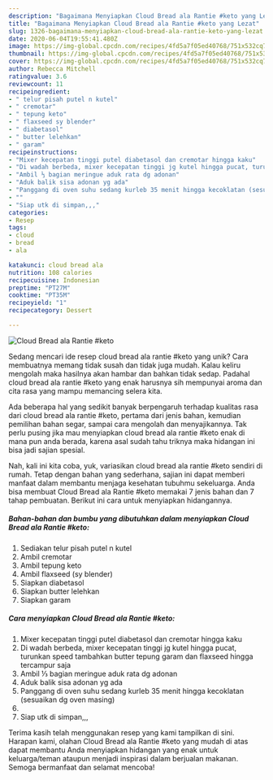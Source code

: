 ```yaml
---
description: "Bagaimana Menyiapkan Cloud Bread ala Rantie #keto yang Lezat"
title: "Bagaimana Menyiapkan Cloud Bread ala Rantie #keto yang Lezat"
slug: 1326-bagaimana-menyiapkan-cloud-bread-ala-rantie-keto-yang-lezat
date: 2020-06-04T19:55:41.480Z
image: https://img-global.cpcdn.com/recipes/4fd5a7f05ed40768/751x532cq70/cloud-bread-ala-rantie-keto-foto-resep-utama.jpg
thumbnail: https://img-global.cpcdn.com/recipes/4fd5a7f05ed40768/751x532cq70/cloud-bread-ala-rantie-keto-foto-resep-utama.jpg
cover: https://img-global.cpcdn.com/recipes/4fd5a7f05ed40768/751x532cq70/cloud-bread-ala-rantie-keto-foto-resep-utama.jpg
author: Rebecca Mitchell
ratingvalue: 3.6
reviewcount: 11
recipeingredient:
- " telur pisah putel n kutel"
- " cremotar"
- " tepung keto"
- " flaxseed sy blender"
- " diabetasol"
- " butter lelehkan"
- " garam"
recipeinstructions:
- "Mixer kecepatan tinggi putel diabetasol dan cremotar hingga kaku"
- "Di wadah berbeda, mixer kecepatan tinggi jg kutel hingga pucat, turunkan speed tambahkan butter tepung garam dan flaxseed hingga tercampur saja"
- "Ambil ⅓ bagian meringue aduk rata dg adonan"
- "Aduk balik sisa adonan yg ada"
- "Panggang di oven suhu sedang kurleb 35 menit hingga kecoklatan (sesuaikan dg oven masing)"
- ""
- "Siap utk di simpan,,,"
categories:
- Resep
tags:
- cloud
- bread
- ala

katakunci: cloud bread ala 
nutrition: 108 calories
recipecuisine: Indonesian
preptime: "PT27M"
cooktime: "PT35M"
recipeyield: "1"
recipecategory: Dessert

---
```



![Cloud Bread ala Rantie #keto](https://img-global.cpcdn.com/recipes/4fd5a7f05ed40768/751x532cq70/cloud-bread-ala-rantie-keto-foto-resep-utama.jpg)

Sedang mencari ide resep cloud bread ala rantie #keto yang unik? Cara membuatnya memang tidak susah dan tidak juga mudah. Kalau keliru mengolah maka hasilnya akan hambar dan bahkan tidak sedap. Padahal cloud bread ala rantie #keto yang enak harusnya sih mempunyai aroma dan cita rasa yang mampu memancing selera kita.

Ada beberapa hal yang sedikit banyak berpengaruh terhadap kualitas rasa dari cloud bread ala rantie #keto, pertama dari jenis bahan, kemudian pemilihan bahan segar, sampai cara mengolah dan menyajikannya. Tak perlu pusing jika mau menyiapkan cloud bread ala rantie #keto enak di mana pun anda berada, karena asal sudah tahu triknya maka hidangan ini bisa jadi sajian spesial.




Nah, kali ini kita coba, yuk, variasikan cloud bread ala rantie #keto sendiri di rumah. Tetap dengan bahan yang sederhana, sajian ini dapat memberi manfaat dalam membantu menjaga kesehatan tubuhmu sekeluarga. Anda bisa membuat Cloud Bread ala Rantie #keto memakai 7 jenis bahan dan 7 tahap pembuatan. Berikut ini cara untuk menyiapkan hidangannya.

<!--inarticleads1-->

##### Bahan-bahan dan bumbu yang dibutuhkan dalam menyiapkan Cloud Bread ala Rantie #keto:

1. Sediakan  telur pisah putel n kutel
1. Ambil  cremotar
1. Ambil  tepung keto
1. Ambil  flaxseed (sy blender)
1. Siapkan  diabetasol
1. Siapkan  butter lelehkan
1. Siapkan  garam




<!--inarticleads2-->

##### Cara menyiapkan Cloud Bread ala Rantie #keto:

1. Mixer kecepatan tinggi putel diabetasol dan cremotar hingga kaku
1. Di wadah berbeda, mixer kecepatan tinggi jg kutel hingga pucat, turunkan speed tambahkan butter tepung garam dan flaxseed hingga tercampur saja
1. Ambil ⅓ bagian meringue aduk rata dg adonan
1. Aduk balik sisa adonan yg ada
1. Panggang di oven suhu sedang kurleb 35 menit hingga kecoklatan (sesuaikan dg oven masing)
1. 
1. Siap utk di simpan,,,




Terima kasih telah menggunakan resep yang kami tampilkan di sini. Harapan kami, olahan Cloud Bread ala Rantie #keto yang mudah di atas dapat membantu Anda menyiapkan hidangan yang enak untuk keluarga/teman ataupun menjadi inspirasi dalam berjualan makanan. Semoga bermanfaat dan selamat mencoba!
